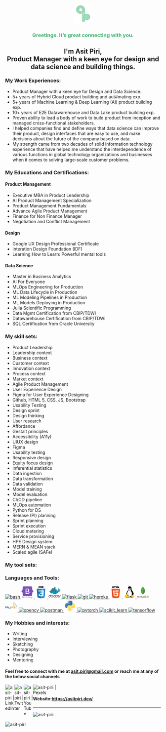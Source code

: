 <h1 align="center"><img src="https://github.com/asit-piri/asitpiri.github.io/blob/main/img/Logo.png" width="60"/></h1>
<h3 align="center" style="color:MediumSeaGreen"> Greetings. It’s great connecting with you.</h3>
<h2 align="center">I'm Asit Piri,<br> Product Manager with a keen eye for design and data science and building things.</h2>

<!-- <hr>

<p align="left"> <img src="https://komarev.com/ghpvc/?username=asit-piri&label=Profile%20views&color=0e75b6&style=flat" alt="asit-piri" /> </p>

<p><img align="center" src="https://github-readme-streak-stats.herokuapp.com/?user=asit-piri&" alt="asit-piri" /></p>ˇ

<hr> -->

### My Work Experiences:

- Product Manager with a keen eye for Design and Data Science.
- 5+ years of Hybrid Cloud product building and aut#mating exp.
- 5+ years of Machine Learning & Deep Learning (AI) product building exp.
- 10+ years of E2E Datawarehouse and Data Lake product building exp.
- Proven ability to lead a body of work to build product from inception and managed cross-functional stakeholders.
- I helped companies find and define ways that data science can improve their product, design interfaces that are easy to use, and make decisions about the future of the company based on data.
- My strength came from two decades of solid information technology experience that have helped me understand the interdependence of various functions in global technology organizations and businesses when it comes to solving large-scale customer problems.

<!-- <hr>

<hr> -->

### My Educations and Certifications:

#### Product Management

- Executive MBA in Product Leadership
- AI Product Management Specialization
- Product Management Fundamentals
- Advance Agile Product Management
- Finance for Non Finance Manager
- Negotiation and Conflict Management

#### Design 

- Google UX Design Professional Certificate
- Interation Design Foundation (IDF)
- Learning How to Learn: Powerful mental tools

#### Data Science

- Master in Business Analytics
- AI For Everyone
- MLOps Engineering for Production
- ML Data Lifecycle in Production
- ML Modeling Pipelines in Production
- ML Models Deploying in Production
- Julia Scientific Programming
- Data Mgmt Certification from CBIP/TDWI
- Datawarehouse Certification from CBIP/TDWI
- SQL Certification from Oracle University

<!-- <hr>

<hr> -->

### My skill sets:

- Product Leadership
- Leadership context
- Business context
- Customer context
- Innovation context
- Process context
- Market context
- Agile Product Management
- User Experience Design 
- Figma for User Experience Designing
- Github, HTML 5, CSS, JS, Bootstrap
- Usability Testing
- Design sprint
- Design thinking
- User research
- Affordance
- Gestalt principles
- Accessibility (A11y)
- UIUX design
- Figma
- Usability testing
- Responsive design
- Equity focus design
- Inferential statistics
- Data ingestion
- Data transformation
- Data validation
- Model training
- Model evaluation
- CI/CD pipeline
- MLOps automation
- Python for DS
- Release (PI) planning
- Sprint planning
- Sprint execution
- Cloud metering
- Service provisioning
- HPE Design system
- MERN & MEAN stack
- Scaled agile (SAFe)

<!-- <hr>

<hr> -->

### My tool sets:

<h3 align="left">Languages and Tools:</h3>
<p align="left"> <a href="https://www.gnu.org/software/bash/" target="_blank"> <img src="https://www.vectorlogo.zone/logos/gnu_bash/gnu_bash-icon.svg" alt="bash" width="40" height="40"/> </a> <a href="https://getbootstrap.com" target="_blank"> <img src="https://raw.githubusercontent.com/devicons/devicon/master/icons/bootstrap/bootstrap-plain-wordmark.svg" alt="bootstrap" width="40" height="40"/> </a> <a href="https://www.w3schools.com/css/" target="_blank"> <img src="https://raw.githubusercontent.com/devicons/devicon/master/icons/css3/css3-original-wordmark.svg" alt="css3" width="40" height="40"/> </a> <a href="https://www.docker.com/" target="_blank"> <img src="https://raw.githubusercontent.com/devicons/devicon/master/icons/docker/docker-original-wordmark.svg" alt="docker" width="40" height="40"/> </a> <a href="https://flask.palletsprojects.com/" target="_blank"> <img src="https://www.vectorlogo.zone/logos/pocoo_flask/pocoo_flask-icon.svg" alt="flask" width="40" height="40"/> </a> <a href="https://git-scm.com/" target="_blank"> <img src="https://www.vectorlogo.zone/logos/git-scm/git-scm-icon.svg" alt="git" width="40" height="40"/> </a> <a href="https://heroku.com" target="_blank"> <img src="https://www.vectorlogo.zone/logos/heroku/heroku-icon.svg" alt="heroku" width="40" height="40"/> </a> <a href="https://www.w3.org/html/" target="_blank"> <img src="https://raw.githubusercontent.com/devicons/devicon/master/icons/html5/html5-original-wordmark.svg" alt="html5" width="40" height="40"/> </a> <a href="https://www.linux.org/" target="_blank"> <img src="https://raw.githubusercontent.com/devicons/devicon/master/icons/linux/linux-original.svg" alt="linux" width="40" height="40"/> </a> <a href="https://www.mongodb.com/" target="_blank"> <img src="https://raw.githubusercontent.com/devicons/devicon/master/icons/mongodb/mongodb-original-wordmark.svg" alt="mongodb" width="40" height="40"/> </a> <a href="https://www.mysql.com/" target="_blank"> <img src="https://raw.githubusercontent.com/devicons/devicon/master/icons/mysql/mysql-original-wordmark.svg" alt="mysql" width="40" height="40"/> </a> <a href="https://opencv.org/" target="_blank"> <img src="https://www.vectorlogo.zone/logos/opencv/opencv-icon.svg" alt="opencv" width="40" height="40"/> </a> <a href="https://postman.com" target="_blank"> <img src="https://www.vectorlogo.zone/logos/getpostman/getpostman-icon.svg" alt="postman" width="40" height="40"/> </a> <a href="https://www.python.org" target="_blank"> <img src="https://raw.githubusercontent.com/devicons/devicon/master/icons/python/python-original.svg" alt="python" width="40" height="40"/> </a> <a href="https://pytorch.org/" target="_blank"> <img src="https://www.vectorlogo.zone/logos/pytorch/pytorch-icon.svg" alt="pytorch" width="40" height="40"/> </a> <a href="https://scikit-learn.org/" target="_blank"> <img src="https://upload.wikimedia.org/wikipedia/commons/0/05/Scikit_learn_logo_small.svg" alt="scikit_learn" width="40" height="40"/> </a> <a href="https://www.tensorflow.org" target="_blank"> <img src="https://www.vectorlogo.zone/logos/tensorflow/tensorflow-icon.svg" alt="tensorflow" width="40" height="40"/> </a> </p>

<!-- <hr>

<hr> -->

### My Hobbies and interests:

* Writing
* Interviewing
* Sketching
* Photography
* Designing
* Mentoring

<!-- <hr>

<hr> -->

#### Feel free to connect with me at asit.piri@gmail.com or reach me at any of the below social channels

[<img align="left" alt="asit-piri | LinkedIn" width="30px" src="https://img.icons8.com/color/48/000000/linkedin.png" />][linkedin]
[<img align="left" alt="asit-piri | Twitter" width="30px" src="https://img.icons8.com/fluent/48/000000/twitter.png" />][twitter]
[<img align="left" alt="asit-piri | YouTube" width="30px" src="https://www.vectorlogo.zone/logos/youtube/youtube-tile.svg" />][YouTube]
[<img align="left" alt="asit-piri | Pexels" width="80px" src="http://images.pexels.com/lib/api/pexels.png" />][Pexels]

<br>

#### Website:https://asitpiri.dev/

<hr>

[linkedin]: https://www.linkedin.com/in/asit-piri-7128a510/
[twitter]: https://twitter.com/AsitPiri
[Pexels]: https://www.pexels.com/@asit-piri-260326689/
[YouTube]: https://www.youtube.com/user/asitpiri

<p align="left"> <img src="https://komarev.com/ghpvc/?username=asit-piri&label=Profile%20views&color=0e75b6&style=flat" alt="asit-piri" /> </p>

<p><img align="center" src="https://github-readme-streak-stats.herokuapp.com/?user=asit-piri&" alt="asit-piri" /></p>
